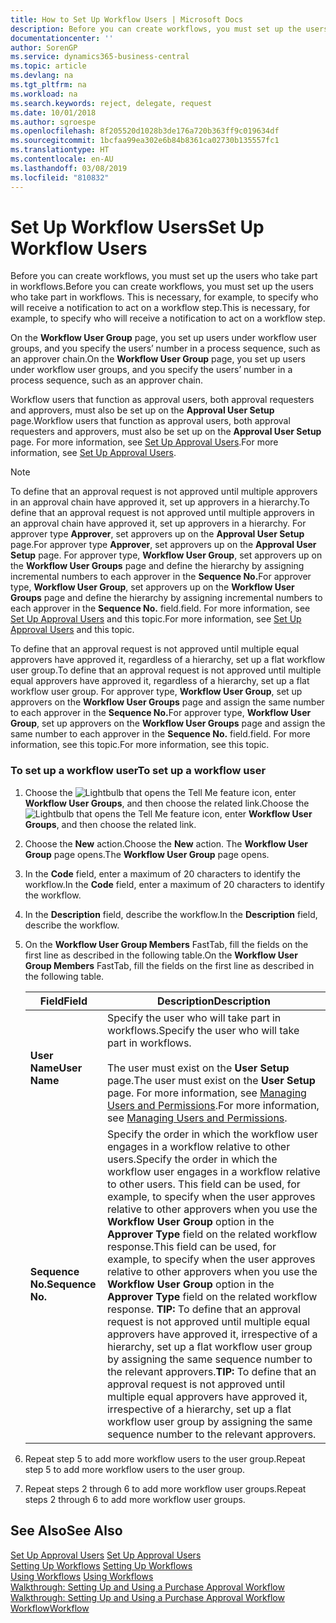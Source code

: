 ```yaml
---
title: How to Set Up Workflow Users | Microsoft Docs
description: Before you can create workflows, you must set up the users who take part in workflows. This is necessary, for example, to specify who will receive a notification to act on a workflow step.
documentationcenter: ''
author: SorenGP
ms.service: dynamics365-business-central
ms.topic: article
ms.devlang: na
ms.tgt_pltfrm: na
ms.workload: na
ms.search.keywords: reject, delegate, request
ms.date: 10/01/2018
ms.author: sgroespe
ms.openlocfilehash: 8f205520d1028b3de176a720b363ff9c019634df
ms.sourcegitcommit: 1bcfaa99ea302e6b84b8361ca02730b135557fc1
ms.translationtype: HT
ms.contentlocale: en-AU
ms.lasthandoff: 03/08/2019
ms.locfileid: "810832"
---
```

# <a name="set-up-workflow-users"></a><span data-ttu-id="da161-104">Set Up Workflow Users</span><span class="sxs-lookup"><span data-stu-id="da161-104">Set Up Workflow Users</span></span>
<span data-ttu-id="da161-105">Before you can create workflows, you must set up the users who take part in workflows.</span><span class="sxs-lookup"><span data-stu-id="da161-105">Before you can create workflows, you must set up the users who take part in workflows.</span></span> <span data-ttu-id="da161-106">This is necessary, for example, to specify who will receive a notification to act on a workflow step.</span><span class="sxs-lookup"><span data-stu-id="da161-106">This is necessary, for example, to specify who will receive a notification to act on a workflow step.</span></span>  

<span data-ttu-id="da161-107">On the **Workflow User Group** page, you set up users under workflow user groups, and you specify the users’ number in a process sequence, such as an approver chain.</span><span class="sxs-lookup"><span data-stu-id="da161-107">On the **Workflow User Group** page, you set up users under workflow user groups, and you specify the users’ number in a process sequence, such as an approver chain.</span></span>  

<span data-ttu-id="da161-108">Workflow users that function as approval users, both approval requesters and approvers, must also be set up on the **Approval User Setup** page.</span><span class="sxs-lookup"><span data-stu-id="da161-108">Workflow users that function as approval users, both approval requesters and approvers, must also be set up on the **Approval User Setup** page.</span></span> <span data-ttu-id="da161-109">For more information, see [Set Up Approval Users](across-how-to-set-up-approval-users.md).</span><span class="sxs-lookup"><span data-stu-id="da161-109">For more information, see [Set Up Approval Users](across-how-to-set-up-approval-users.md).</span></span>  

> [!NOTE]  
>  <span data-ttu-id="da161-110">To define that an approval request is not approved until multiple approvers in an approval chain have approved it, set up approvers in a hierarchy.</span><span class="sxs-lookup"><span data-stu-id="da161-110">To define that an approval request is not approved until multiple approvers in an approval chain have approved it, set up approvers in a hierarchy.</span></span> <span data-ttu-id="da161-111">For approver type **Approver**, set approvers up on the **Approval User Setup** page.</span><span class="sxs-lookup"><span data-stu-id="da161-111">For approver type **Approver**, set approvers up on the **Approval User Setup** page.</span></span> <span data-ttu-id="da161-112">For approver type, **Workflow User Group**, set approvers up on the **Workflow User Groups** page and define the hierarchy by assigning incremental numbers to each approver in the **Sequence No.**</span><span class="sxs-lookup"><span data-stu-id="da161-112">For approver type, **Workflow User Group**, set approvers up on the **Workflow User Groups** page and define the hierarchy by assigning incremental numbers to each approver in the **Sequence No.**</span></span> <span data-ttu-id="da161-113">field.</span><span class="sxs-lookup"><span data-stu-id="da161-113">field.</span></span> <span data-ttu-id="da161-114">For more information, see [Set Up Approval Users](across-how-to-set-up-approval-users.md) and this topic.</span><span class="sxs-lookup"><span data-stu-id="da161-114">For more information, see [Set Up Approval Users](across-how-to-set-up-approval-users.md) and this topic.</span></span>  
>   
>  <span data-ttu-id="da161-115">To define that an approval request is not approved until multiple equal approvers have approved it, regardless of a hierarchy, set up a flat workflow user group.</span><span class="sxs-lookup"><span data-stu-id="da161-115">To define that an approval request is not approved until multiple equal approvers have approved it, regardless of a hierarchy, set up a flat workflow user group.</span></span> <span data-ttu-id="da161-116">For approver type, **Workflow User Group**, set up approvers on the **Workflow User Groups** page and assign the same number to each approver in the **Sequence No.**</span><span class="sxs-lookup"><span data-stu-id="da161-116">For approver type, **Workflow User Group**, set up approvers on the **Workflow User Groups** page and assign the same number to each approver in the **Sequence No.**</span></span> <span data-ttu-id="da161-117">field.</span><span class="sxs-lookup"><span data-stu-id="da161-117">field.</span></span> <span data-ttu-id="da161-118">For more information, see this topic.</span><span class="sxs-lookup"><span data-stu-id="da161-118">For more information, see this topic.</span></span>  

### <a name="to-set-up-a-workflow-user"></a><span data-ttu-id="da161-119">To set up a workflow user</span><span class="sxs-lookup"><span data-stu-id="da161-119">To set up a workflow user</span></span>  

1. <span data-ttu-id="da161-120">Choose the ![Lightbulb that opens the Tell Me feature](media/ui-search/search_small.png "Tell me what you want to do") icon, enter **Workflow User Groups**, and then choose the related link.</span><span class="sxs-lookup"><span data-stu-id="da161-120">Choose the ![Lightbulb that opens the Tell Me feature](media/ui-search/search_small.png "Tell me what you want to do") icon, enter **Workflow User Groups**, and then choose the related link.</span></span>  
2. <span data-ttu-id="da161-121">Choose the **New** action.</span><span class="sxs-lookup"><span data-stu-id="da161-121">Choose the **New** action.</span></span> <span data-ttu-id="da161-122">The **Workflow User Group** page opens.</span><span class="sxs-lookup"><span data-stu-id="da161-122">The **Workflow User Group** page opens.</span></span>  
3. <span data-ttu-id="da161-123">In the **Code** field, enter a maximum of 20 characters to identify the workflow.</span><span class="sxs-lookup"><span data-stu-id="da161-123">In the **Code** field, enter a maximum of 20 characters to identify the workflow.</span></span>  
4. <span data-ttu-id="da161-124">In the **Description** field, describe the workflow.</span><span class="sxs-lookup"><span data-stu-id="da161-124">In the **Description** field, describe the workflow.</span></span>  
5. <span data-ttu-id="da161-125">On the **Workflow User Group Members** FastTab, fill the fields on the first line as described in the following table.</span><span class="sxs-lookup"><span data-stu-id="da161-125">On the **Workflow User Group Members** FastTab, fill the fields on the first line as described in the following table.</span></span>  

    |<span data-ttu-id="da161-126">Field</span><span class="sxs-lookup"><span data-stu-id="da161-126">Field</span></span>|<span data-ttu-id="da161-127">Description</span><span class="sxs-lookup"><span data-stu-id="da161-127">Description</span></span>|  
    |---------------------------------|---------------------------------------|  
    |<span data-ttu-id="da161-128">**User Name**</span><span class="sxs-lookup"><span data-stu-id="da161-128">**User Name**</span></span>|<span data-ttu-id="da161-129">Specify the user who will take part in workflows.</span><span class="sxs-lookup"><span data-stu-id="da161-129">Specify the user who will take part in workflows.</span></span><br /><br /> <span data-ttu-id="da161-130">The user must exist on the **User Setup** page.</span><span class="sxs-lookup"><span data-stu-id="da161-130">The user must exist on the **User Setup** page.</span></span> <span data-ttu-id="da161-131">For more information, see [Managing Users and Permissions](ui-how-users-permissions.md).</span><span class="sxs-lookup"><span data-stu-id="da161-131">For more information, see [Managing Users and Permissions](ui-how-users-permissions.md).</span></span>|  
    |<span data-ttu-id="da161-132">**Sequence No.**</span><span class="sxs-lookup"><span data-stu-id="da161-132">**Sequence No.**</span></span>|<span data-ttu-id="da161-133">Specify the order in which the workflow user engages in a workflow relative to other users.</span><span class="sxs-lookup"><span data-stu-id="da161-133">Specify the order in which the workflow user engages in a workflow relative to other users.</span></span> <span data-ttu-id="da161-134">This field can be used, for example, to specify when the user approves relative to other approvers when you use the **Workflow User Group** option in the **Approver Type** field on the related workflow response.</span><span class="sxs-lookup"><span data-stu-id="da161-134">This field can be used, for example, to specify when the user approves relative to other approvers when you use the **Workflow User Group** option in the **Approver Type** field on the related workflow response.</span></span> <span data-ttu-id="da161-135">**TIP:**  To define that an approval request is not approved until multiple equal approvers have approved it, irrespective of a hierarchy, set up a flat workflow user group by assigning the same sequence number to the relevant approvers.</span><span class="sxs-lookup"><span data-stu-id="da161-135">**TIP:**  To define that an approval request is not approved until multiple equal approvers have approved it, irrespective of a hierarchy, set up a flat workflow user group by assigning the same sequence number to the relevant approvers.</span></span>|  
6. <span data-ttu-id="da161-136">Repeat step 5 to add more workflow users to the user group.</span><span class="sxs-lookup"><span data-stu-id="da161-136">Repeat step 5 to add more workflow users to the user group.</span></span>  
7. <span data-ttu-id="da161-137">Repeat steps 2 through 6 to add more workflow user groups.</span><span class="sxs-lookup"><span data-stu-id="da161-137">Repeat steps 2 through 6 to add more workflow user groups.</span></span>  

## <a name="see-also"></a><span data-ttu-id="da161-138">See Also</span><span class="sxs-lookup"><span data-stu-id="da161-138">See Also</span></span>  
<span data-ttu-id="da161-139">[Set Up Approval Users](across-how-to-set-up-approval-users.md) </span><span class="sxs-lookup"><span data-stu-id="da161-139">[Set Up Approval Users](across-how-to-set-up-approval-users.md) </span></span>  
<span data-ttu-id="da161-140">[Setting Up Workflows](across-set-up-workflows.md) </span><span class="sxs-lookup"><span data-stu-id="da161-140">[Setting Up Workflows](across-set-up-workflows.md) </span></span>  
<span data-ttu-id="da161-141">[Using Workflows](across-use-workflows.md) </span><span class="sxs-lookup"><span data-stu-id="da161-141">[Using Workflows](across-use-workflows.md) </span></span>  
<span data-ttu-id="da161-142">[Walkthrough: Setting Up and Using a Purchase Approval Workflow](walkthrough-setting-up-and-using-a-purchase-approval-workflow.md) </span><span class="sxs-lookup"><span data-stu-id="da161-142">[Walkthrough: Setting Up and Using a Purchase Approval Workflow](walkthrough-setting-up-and-using-a-purchase-approval-workflow.md) </span></span>  
[<span data-ttu-id="da161-143">Workflow</span><span class="sxs-lookup"><span data-stu-id="da161-143">Workflow</span></span>](across-workflow.md)   
